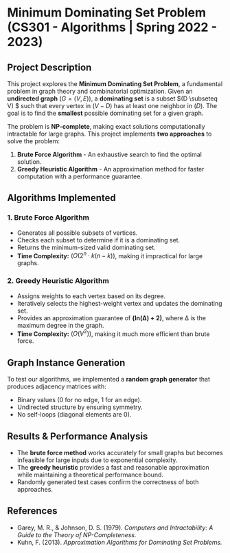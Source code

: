 # Minimum Dominating Set Problem (CS301 - Algorithms | Spring 2022 - 2023)

## Project Description
This project explores the **Minimum Dominating Set Problem**, a fundamental problem in graph theory and combinatorial optimization. Given an **undirected graph** $(G = (V, E))$, a **dominating set** is a subset $(D \subseteq V) $ such that every vertex in $(V - D)$ has at least one neighbor in $(D)$. The goal is to find the **smallest** possible dominating set for a given graph.

The problem is **NP-complete**, making exact solutions computationally intractable for large graphs. This project implements **two approaches** to solve the problem:
1. **Brute Force Algorithm** - An exhaustive search to find the optimal solution.
2. **Greedy Heuristic Algorithm** - An approximation method for faster computation with a performance guarantee.

## Algorithms Implemented
### 1. Brute Force Algorithm
- Generates all possible subsets of vertices.
- Checks each subset to determine if it is a dominating set.
- Returns the minimum-sized valid dominating set.
- **Time Complexity:** $( O(2^n \cdot k(n-k))$, making it impractical for large graphs.

### 2. Greedy Heuristic Algorithm
- Assigns weights to each vertex based on its degree.
- Iteratively selects the highest-weight vertex and updates the dominating set.
- Provides an approximation guarantee of **(ln(Δ) + 2)**, where Δ is the maximum degree in the graph.
- **Time Complexity:** $( O(V^2))$, making it much more efficient than brute force.

## Graph Instance Generation
To test our algorithms, we implemented a **random graph generator** that produces adjacency matrices with:
- Binary values (0 for no edge, 1 for an edge).
- Undirected structure by ensuring symmetry.
- No self-loops (diagonal elements are 0).

## Results & Performance Analysis
- The **brute force method** works accurately for small graphs but becomes infeasible for large inputs due to exponential complexity.
- The **greedy heuristic** provides a fast and reasonable approximation while maintaining a theoretical performance bound.
- Randomly generated test cases confirm the correctness of both approaches.

## References
- Garey, M. R., & Johnson, D. S. (1979). *Computers and Intractability: A Guide to the Theory of NP-Completeness.*
- Kuhn, F. (2013). *Approximation Algorithms for Dominating Set Problems.*

